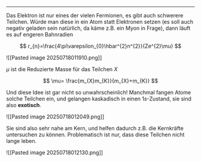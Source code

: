 ***

Das Elektron ist nur eines der vielen Fermionen, es gibt auch schwerere Teilchen. Würde man diese in ein Atom statt Elektronen setzen (es soll auch negativ geladen sein natürlich, da käme z.B. ein Myon in Frage), dann läuft es auf engeren Bahnradien

$$
r_{n}=\frac{4\pi\varepsilon_{0}\hbar^{2}n^{2}}{Ze^{2}\mu}
$$

![[Pasted image 20250718011910.png]]

$\mu$ ist die Reduzierte Masse für das Teilchen $X$

$$
\mu= \frac{m_{X}m_{K}}{m_{X}+m_{K}}
$$

Und diese Idee ist gar nicht so unwahrscheinlich! Manchmal fangen Atome solche Teilchen ein, und gelangen kaskadisch in einen $1s$-Zustand, sie sind also **exotisch**.

![[Pasted image 20250718012049.png]]

Sie sind also sehr nahe am Kern, und helfen dadurch z.B. die Kernkräfte untersuchen zu können. Problematisch ist nur, dass diese Teilchen nicht lange leben.

![[Pasted image 20250718012130.png]]

